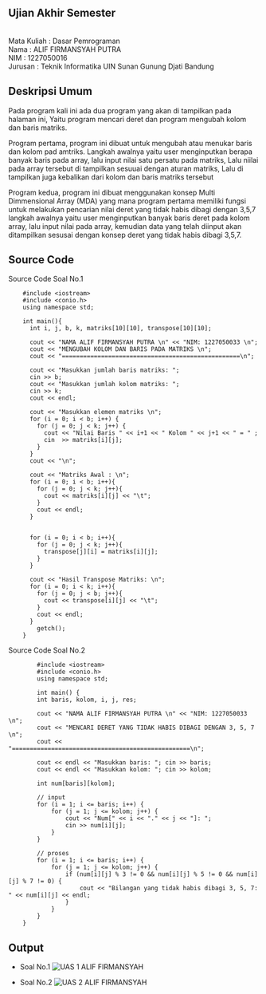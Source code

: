 ## Ujian Akhir Semester 
<br>Mata Kuliah 	: Dasar Pemrograman
<br> Nama		: ALIF FIRMANSYAH PUTRA
<br>NIM			: 1227050016
<br>Jurusan		: Teknik Informatika UIN Sunan Gunung Djati Bandung 

## Deskripsi Umum
Pada program kali ini ada dua program yang akan di tampilkan pada halaman ini, Yaitu program mencari deret dan program mengubah kolom dan baris matriks.

Program pertama, program ini dibuat untuk mengubah atau menukar baris dan kolom pad amtriks.
Langkah awalnya yaitu user menginputkan berapa banyak baris pada array, lalu input nilai satu persatu pada matriks, Lalu niilai pada array tersebut di tampilkan sesuuai dengan aturan matriks, Lalu di tampilkan juga kebalikan dari kolom dan baris matriks tersebut

Program kedua, program ini dibuat menggunakan konsep Multi Dimmensional Array (MDA) yang mana program pertama memiliki fungsi untuk melakukan pencarian nilai deret yang tidak habis dibagi dengan 3,5,7
langkah awalnya yaitu user menginputkan banyak baris deret pada kolom array, lalu input nilai pada array, kemudian data yang telah diinput akan ditampilkan sesusai dengan konsep deret yang tidak habis dibagi 3,5,7.  

## Source Code
Source Code Soal No.1

		#include <iostream>
		#include <conio.h>
		using namespace std;

		int main(){
		  int i, j, b, k, matriks[10][10], transpose[10][10];

		  cout << "NAMA ALIF FIRMANSYAH PUTRA \n" << "NIM: 1227050033 \n";
		  cout << "MENGUBAH KOLOM DAN BARIS PADA MATRIKS \n";
		  cout << "==================================================\n";

		  cout << "Masukkan jumlah baris matriks: ";
		  cin >> b;
		  cout << "Masukkan jumlah kolom matriks: ";
		  cin >> k;
		  cout << endl;

		  cout << "Masukkan elemen matriks \n";
		  for (i = 0; i < b; i++) {
		    for (j = 0; j < k; j++) {
		      cout << "Nilai Baris " << i+1 << " Kolom " << j+1 << " = " ;
			  cin  >> matriks[i][j];
		    }
		  }
		  cout << "\n";

		  cout << "Matriks Awal : \n";
		  for (i = 0; i < b; i++){
		    for (j = 0; j < k; j++){
		      cout << matriks[i][j] << "\t";
		    }
		    cout << endl;
		  }


		  for (i = 0; i < b; i++){
		    for (j = 0; j < k; j++){
		      transpose[j][i] = matriks[i][j];
		    }
		  }

		  cout << "Hasil Transpose Matriks: \n";
		  for (i = 0; i < k; i++){
		    for (j = 0; j < b; j++){
		      cout << transpose[i][j] << "\t";
		    }
		    cout << endl;
		  }
			getch();
		}
Source Code Soal No.2

			#include <iostream>
			#include <conio.h>
			using namespace std;

			int main() {
			int baris, kolom, i, j, res;

			cout << "NAMA ALIF FIRMANSYAH PUTRA \n" << "NIM: 1227050033 \n";
			cout << "MENCARI DERET YANG TIDAK HABIS DIBAGI DENGAN 3, 5, 7 \n";
			cout << "==================================================\n";

			cout << endl << "Masukkan baris: "; cin >> baris;
			cout << endl << "Masukkan kolom: "; cin >> kolom;

			int num[baris][kolom];

			// input
			for (i = 1; i <= baris; i++) {
				for (j = 1; j <= kolom; j++) {
					cout << "Num[" << i << "." << j << "]: ";
					cin >> num[i][j];
				}
			}

			// proses
			for (i = 1; i <= baris; i++) {
				for (j = 1; j <= kolom; j++) {
					if (num[i][j] % 3 != 0 && num[i][j] % 5 != 0 && num[i][j] % 7 != 0) {
						cout << "Bilangan yang tidak habis dibagi 3, 5, 7: " << num[i][j] << endl;
					} 
				}
			}
		}
## Output
- Soal No.1
 ![UAS 1 ALIF FIRMANSYAH](https://user-images.githubusercontent.com/121073257/209417643-bba9283f-5943-4073-b6d1-9f6f3e013c00.png)
 
- Soal No.2 
![UAS 2 ALIF FIRMANSYAH](https://user-images.githubusercontent.com/121073257/209417713-0eac058e-172a-4a34-b6b9-b14d439fbfb4.png)
